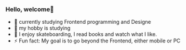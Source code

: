 ### Hello, welcome👋

- 🌱 currently studying Frontend programming and Designe
- 🔭 my hobby is studying
- 💬 I enjoy skateboarding, I read books and watch what I like.
- ⚡ Fun fact: My goal is to go beyond the Frontend, either mobile or PC

